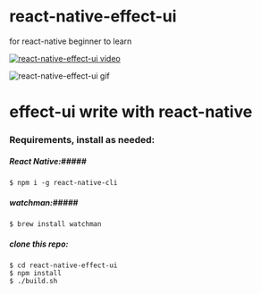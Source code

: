 # react-native-effect-ui
for react-native beginner to learn 

[![react-native-effect-ui video](https://img.youtube.com/vi/8ZICC_4nP7I/0.jpg)](https://www.youtube.com/watch?v=8ZICC_4nP7I)

![react-native-effect-ui gif](https://github.com/colin3dmax/react-native-effect-ui/blob/master/doc/react-native-effect-ui.gif "react-native-effect-ui gif")

effect-ui write with react-native
========================

### Requirements, install as needed: ###

##### React Native:#####
```
$ npm i -g react-native-cli
```

##### watchman:#####
```
$ brew install watchman
```

##### clone this repo: #####

```
$ cd react-native-effect-ui
$ npm install
$ ./build.sh
```